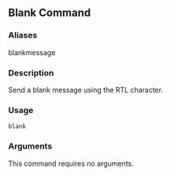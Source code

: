 ## Blank Command

### Aliases

blankmessage

### Description

Send a blank message using the RTL character.

### Usage

`blank`

### Arguments

This command requires no arguments.